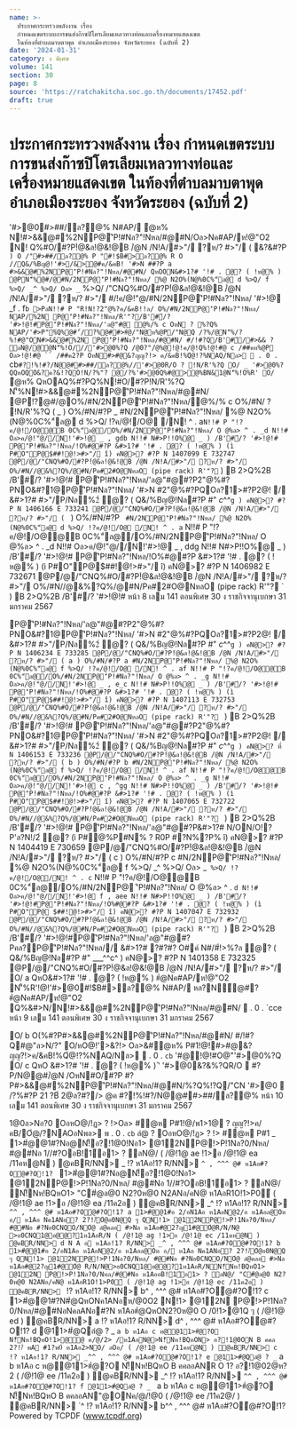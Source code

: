 ```yaml
---
name: >-
  ประกาศกระทรวงพลังงาน เรื่อง
  กำหนดเขตระบบการขนส่งก๊าซปิโตรเลียมเหลวทางท่อและเครื่องหมายแสดงเขต
  ในท้องที่ตำบลมาบตาพุด อำเภอเมืองระยอง จังหวัดระยอง (ฉบับที่ 2)
date: '2024-01-31'
category: ง พิเศษ
volume: 141
section: 30
page: 8
source: 'https://ratchakitcha.soc.go.th/documents/17452.pdf'
draft: true
---
```


# ประกาศกระทรวงพลังงาน เรื่อง กำหนดเขตระบบการขนส่งก๊าซปิโตรเลียมเหลวทางท่อและเครื่องหมายแสดงเขต ในท้องที่ตำบลมาบตาพุด อำเภอเมืองระยอง จังหวัดระยอง (ฉบับที่ 2)

'#>@0#>##/ล?@% N#AP/ ํ@ห% N!#>&&@#%2NP@'ิP!#Nล?"!Nหล/#@#N/Oล>Nค#AP/ห!@"O2 N! Q%#O/#?P!ํ@&ล!@&!@B /ํ@N /N!A/#>"/ ?ห/? #>"/ ( &?&#?P ` ) O /"#>##/ล?@% P "#!$B#>ล?@% R O //Q&/%Bญ@!'#>/&>@#ค/&คB! '#>N ##?P a #>&&@#%2NP@'ิP!#Nล?"!Nหล/#@#N/ QหOON&#>1?# '!# . ํ@? ( !ห@% ) @PN'็%@#/@#N/2NP@'ิP!#Nล?"!Nหล/ %@ N2O%(N@%0C%"์ล@ d %>Q/ f %>Q/ _^ %>Q/ Oล> _` %>Q/ /"CNQ%#O/#?P!ํ@&ล!@&!@B /ํ@N /N!A/#>"/ ?ห/? #>"/ #/!ค/@!"@/#N/2NP@'ิP!#Nล?"!Nหล/ '#>!@ _f . f`b >PลN!!# P "R!N!?2"@%?ค/&คB!!ล/ O%/#N/2NP@'ิP!#Nล?"!Nหล/ NAP/%2N P@'ิP!#Nล?"!Nหล/R'"?/B'#์/? '#>!@!#P@'ิP!#Nล?"!Nหล/'ล@"#@ ํ@%/% c OหN ? %?Q% NAP/'#>P"%์Q%@#'้/?%@##>#ํ@/"N@ห%@P/"N@Q /?%/@N'็%/?%!#@"ON#>&&@#%2N P@'ิP!#Nล?"!Nหล/#@#N/ #/!#?Q/B'#์/#>&& ? ลN@/@ํ@N'็%!O///'#>@0%?Q /@0?"/ํ@%@!@!ค/@!Q%!@!#@ c /##คห%@P Oล>!@!#@ `` /##ค2?P OหN#>#@&?ญญ?!> ค/&คB!%Qํ@!?%NAQ/Nล>  . 0 . `cb` #?!%!#?/N@@##>##/ล?@%//'#>@0R/O ? !N/R'%?Q O/ _ '#>@0%?QQหOQO&?ค?&!?QO!N/?%"? @/?%'#>@0Q%#@>@%BN&1@N'็%!O%R' O/ ` ํ@ห% QหOAQ%#?PQ%N!#O/#?P!N/R'%?Q N'็%N!#>&&@#%2NP@'ิP!#Nล?"!Nหล/#@#N/ @P!?@#/@O%/#N/2NP@'ิP!#Nล?"!Nหล/ํ@%/% c O%/#N/ ? !N/R'%?Q ( _ ) O%/#N/#?P _ #N/2NP@'ิP!#Nล?"!Nหล/ %@ N2O%(N@%0C%"์ล@ d %>Q/ !?ค/@!/O@ /N! ^ . a` N!!# P "!?ค/@!/O@@B 0C%"์ล@/O%/#N/2NP@'ิP!#Nล?"!Nหล/ O @%ล> ^ . _d N!!# Oล>ค/@!"@//N!'#>!@ _ , gdb N!!# N#>P!!O%@ _ ) /B'#์/? '#>!@!# P@'ิP!#Nล?"!Nหล/!O%#@#?P &#>1?# '!# . ํ@? ( !ห@% ) (ì P#O"P@$##!@!>#>"/ î) คN@>? #?P N 1407099 E 732747 @P/@/"CNQ%#O/#?P!ํ@&ล!@&!@B /ํ@N /N!A/#>"/ ?ห/? #>"/ O%/#N//@&%?Q%/@#N/Pค#2#O@NหลO (pipe rack) R'"? ` ) B 2>Q%2B /B'#์/? '#>!@!# P@'ิP!#Nล?"!Nหล/'ล@"#@#?P2"@%#?PNO&#?1@P@'ิP!#Nล?"!Nหล/ '#>N #2"@%#?PQOล?1>#?P2@! / &#>1?# #>"/P/Nลิ%2์ ํ@? ( Q&/%Bญ@!Nล#?P #" _c_^^`g ) คN@>? #?P N 1406166 E 733241 @P/@/"CNQ%#O/#?P!ํ@&ล!@&!@B /ํ@N /N!A/#>"/ ?ห/? #>"/ ( ` ) O%/#N/#?P ` #N/2NP@'ิP!#Nล?"!Nหล/ %@ N2O%(N@%0C%"์ล@ d %>Q/ !?ค/@!/O@ /N! ^ . a` N!!# P "!?ค/@!/O@@B 0C%"์ล@/O%/#N/2NP@'ิP!#Nล?"!Nหล/ O @%ล> ^ . _d N!!# Oล>ค/@!"@//N!'#>!@ _ , ddg N!!# N#>P!!O%@ _ ) /B'#์/? '#>!@!# P@'ิP!#Nล?"!Nหล/!O%#@#?P &#>1?# '!# . ํ@? ( !ห@% ) (ì P#O"P@$##!@!>#>"/ î) คN@>? #?P N 1406982 E 732671 @P/@/"CNQ%#O/#?P!ํ@&ล!@&!@B /ํ@N /N!A/#>"/ ?ห/? #>"/ O%/#N//@&%?Q%/@#N/Pค#2#O@NหลO (pipe rack) R'"? ` ) B 2>Q%2B /B'#์/? '#>!@!# หน้า 8 เลม 141 ตอนพิเศษ 30 ง ราชกิจจานุเบกษา 31 มกราคม 2567

P@'ิP!#Nล?"!Nหล/'ล@"#@#?P2"@%#?PNO&#?1@P@'ิP!#Nล?"!Nหล/ '#>N #2"@%#?PQOล?1>#?P2@! / &#>1?# #>"/P/Nลิ%2์ ํ@? ( Q&/%Bญ@!Nล#?P #" _c_^^`g ) คN@>? #?P N 1406234 E 733285 @P/@/"CNQ%#O/#?P!ํ@&ล!@&!@B /ํ@N /N!A/#>"/ ?ห/? #>"/ ( a ) O%/#N/#?P a #N/2NP@'ิP!#Nล?"!Nหล/ %@ N2O%(N@%0C%"์ล@ f %>Q/ !?ค/@!/O@ /N! ^ . af N!!# P "!?ค/@!/O@@B 0C%"์ล@/O%/#N/2NP@'ิP!#Nล?"!Nหล/ O @%ล> ^ . _g N!!# Oล>ค/@!"@//N!'#>!@ _ , e_c N!!# N#>P!!O%@ _ ) /B'#์/? '#>!@!# P@'ิP!#Nล?"!Nหล/!O%#@#?P &#>1?# '!# . ํ@? ( !ห@% ) (ì P#O"P@$##!@!>#>"/ î) คN@>? #?P N 1407113 E 732753 @P/@/"CNQ%#O/#?P!ํ@&ล!@&!@B /ํ@N /N!A/#>"/ ?ห/? #>"/ O%/#N//@&%?Q%/@#N/Pค#2#O@NหลO (pipe rack) R'"? ` ) B 2>Q%2B /B'#์/? '#>!@!# P@'ิP!#Nล?"!Nหล/'ล@"#@#?P2"@%#?PNO&#?1@P@'ิP!#Nล?"!Nหล/ '#>N #2"@%#?PQOล?1>#?P2@! / &#>1?# #>"/P/Nลิ%2์ ํ@? ( Q&/%Bญ@!Nล#?P #" _c_^^`g ) คN@>? ที่ N 1406153 E 733236 @P/@/"CNQ%#O/#?P!ํ@&ล!@&!@B /ํ@N /N!A/#>"/ ?ห/? #>"/ ( b ) O%/#N/#?P b #N/2NP@'ิP!#Nล?"!Nหล/ %@ N2O%(N@%0C%"์ล@ f %>Q/ !?ค/@!/O@ /N! ^ . af N!!# P "!?ค/@!/O@@B 0C%"์ล@/O%/#N/2NP@'ิP!#Nล?"!Nหล/ O @%ล> ^ . _g N!!# Oล>ค/@!"@//N!'#>!@ c , ^gg N!!# N#>P!!O%@ _ ) /B'#์/? '#>!@!# P@'ิP!#Nล?"!Nหล/!O%#@#?P &#>1?# '!# . ํ@? ( !ห@% ) (ì P#O"P@$##!@!>#>"/ î) คN@>? #?P N 1407065 E 732722 @P/@/"CNQ%#O/#?P!ํ@&ล!@&!@B /ํ@N /N!A/#>"/ ?ห/? #>"/ O%/#N//@&%?Q%/@#N/Pค#2#O@NหลO (pipe rack) R'"? ` ) B 2>Q%2B /B'#์/? '#>!@!# P@'ิP!#Nล?"!Nหล/'ล@"#@#?P&#>1?# N/ON/O!? P'ล?N!/2์ ํ@? (ì P#@%P#N% ? R0P #?N%?P% î) คN@>? #?P N 1404419 E 730659 @P/@/"CNQ%#O/#?P!ํ@&ล!@&!@B /ํ@N /N!A/#>"/ ?ห/? #>"/ ( c ) O%/#N/#?P c #N/2NP@'ิP!#Nล?"!Nหล/ %@ N2O%(N@%0C%"์ล@ f %>Q/ _^ %>Q/ Oล> _` %>Q/ !?ค/@!/O@/N! ^ . c` N!!# P "!?ค/@!/O@@B 0C%"์ล@/O%/#N/2NP@ 'ิP!#Nล?"!Nหล/ O @%ล> ^ . `d N!!# Oล>ค/@!"@//N!'#>!@ f , aee N!!# N#>P!!O%@ _ ) /B'#์/? '#>!@!#P@'ิP!#Nล?"!Nหล/!O%#@#?P &#>1?# '!# . ํ@? ( !ห@% ) (ì P#O"P@ $##!@!>#>"/ î) คN@>? #?P N 1407047 E 732932 @P/@/"CNQ%#O/#?P!ํ@&ล!@&!@B /ํ@N /N!A/#>"/ ?ห/? #>"/ O%/#N//@&%?Q%/@#N/Pค#2#O@NหลO (pipe rack) R'"? ` ) B 2>Q%2B /B'#์/? '#>!@!#P@'ิP!#Nล?"!Nหล/'ล@"#@#?Pคล?P@'ิP!#Nล?"!Nหล// &#>1?# ?#?#? O#ค์ N#/#์!>%?ล ํ@? ( Q&/%Bญ@!Nล#?P #" ___^^c^ ) คN@>? #?P N 1401358 E 732325 @P/@/"CNQ%#O/#?P!ํ@&ล!@&!@B /ํ@N /N!A/#>"/ ?ห/? #>"/ O/ a QหO&#>1?# '!# . ํ@? ( !ห@% ) #ํ@Nค#AP/ห!@"O2 N'็%R'!@!'#>@0#!$B#>ล?@% N#AP/ หล?N์@#? #ํ@Nค#AP/ห!@"O2 Q%&#>N/N!#>&&@#%2NP@'ิP!#Nล?"!Nหล/#@#N/  . 0 . `cce หน้า 9 เลม 141 ตอนพิเศษ 30 ง ราชกิจจานุเบกษา 31 มกราคม 2567

O/ b O(%#?P#>&&@#%2NP@'ิP!#Nล?"!Nหล/#@#N/ #/!#?Q#@"ล>N/?" O/หO@!'>&?!> Oล>&#ํ@ห% P#1!@!#>#@&?ญญ?!>ค/&คB!%Qํ@!?%NAQ/Nล>  . 0 . `cb` '#@!@!#O@"'#>@0%?Q O/ c QหO &#>1?# '!# . ํ@? ( !ห@% ) 'ิ '#>@0&?&%?QR/O  #?P/N@@#/ํ@N /OหN#O/#?P #?P#>&&@#%2NP@'ิP!#Nล?"!Nหล/#@#N/%?Q%!?Q/"CN '#>@0  /?%#?P 21 $?%/@ค!  . 0 . `cd 6 ?#>?%$B์ 2@ล?#?/> @ค #?!%!#?/N@@##>##/ล?@% หน้า 10 เลม 141 ตอนพิเศษ 30 ง ราชกิจจานุเบกษา 31 มกราคม 2567

1@0ล>Nอ?0 OอหO@/!ฏ> ? !>Oล> #ํ@ห P#1!@/พ1>1@ ? ญญ?!>ค/ คB/Oํ@/?NAOอNพล> พ . 0 . `cb` ลํ@ ? OอหO@/!ฏ> ? !> #ํ@ห P#1 _ 1>#ํ@@1#?Nอ@N!็อ?!1@0!Nอ1> @12NP@!>P!1Nล?0/Nหล/ #@#Nอ 1//#?OอB!1์อ1> ? ลN@/ ( /@!1@ ae !1>อ /@!1@ ea /11คห@N ) ํ@คBR/NN> _ !? ห1Aอ!1? R/NN> `^ , ^^^ @# ห1Aอ#?Oํ@#?O!1? ` 1>#ํ@@1#?Nอ@N!็อ?!1@0!Nอ1> @12NP@!>P!1Nล?0/Nหล/ #@#Nอ 1//#?OอB!1์อ1> ? ลN@/ N!็Nห!BQหO1> "C#ํ@ล@0 N2?0ห@0 N2ANอ/คN@ ห1AอR1O!1>P0์ ( /@!1@ ae !1>อ /@!1@ ea /11ค2อ ) ํ@คBR/NN> _^ !? ห1Aอ!1? R/NN> `^^ , ^^^ @# ห1Aอ#?Oํ@#?O!1? a 1>#ํ@@1#อ 2/อN1Aอ ห1AอN@2/อ ห1Aอล@Oห อ/ ห1Aอ Nค1ANอ? 2?!/์Oํ@อ0N@Q ๆ QN!1> @12NP@!>P!1Nล?0/Nหล/ #@#Nอ #?Nอ0CNQO/NOํ@ ลํ@คลอ #>Nล ห1Aอ#@2?ญ1#@Oํ@R/N/N@ >อ0CNQ1@อ@@?1ห1AอR/N ( /@!1@ ag !1>อ /@!1@ ec /11คห@N ) ํ@คBR/NN> d N A อ ห1Aอ!1? R/NN> _^ , ^^^ @# ห1Aอ#?Oํ@#?O!1? b 1>#ํ@@1#อ 2/อN1Aอ ห1AอN@2/อ ห1Aอล@Oห อ/ ห1Aอ Nค1ANอ? 2?!/์Oํ@อ0N@Q ๆ QN!1> @12NP@!>P!1Nล?0/Nหล/ #@#Nอ #?Nอ0CNQO/NOํ@ ลํ@คลอ #>Nล ห1Aอ#@2?ญ1#@Oํ@ R/N/N@>อ0CNQ1@อ@@?1ห1AอR/NN!็Nห!BQหO1> @12N P@!>P!1Nล?0/Nหล/#@#Nอ ห1AออB!1์อ1> ? ลN@/ "C#ํ@ล@0 N2?0ห@0 N2ANอ/คN@ ห1AอR1O!1>P0์ ( /@!1@ ag !1>อ /@!1@ ec /11ค2อ ) ํ@คBR/NN> ` !? ห1Aอ!1? R/NN> b^ , ^^^ @# ห1Aอ#?Oํ@#?O!1? c 1>#ํ@@1#?N#ํ@QหONค1ANอห/@0O2 N!1> @12N P@!>P!1Nล?0/Nหล/#@#NอNคลANอ#?N ห1Aอ#ํ@QหON2?0ห@0 O /0!1>@1Q ๆ ( /@!1@ ed ) ํ@คBR/NN> a !? ห1Aอ!1? R/NN> d^ , ^^^ @# ห1Aอ#?Oํ@#?O!1? d @11>#ํ@Qลํ@ ? _ ` a b ห1Aอ c ห@@11>#ํ@?O N!็Nห!BQหO!1>@@ ค/@/2> /ห1AอN@>N!็Nห!BQหON> อ?!1@0ON B คคล 2?!/์ พA #1?พ0์ ห1Aอ2>NO/ ลOอ/ ( /@!1@ ee /11คห@N ) ํ@คBR/NN> c !? ห1Aอ!1? R/NN> _^^ , ^^^ @# ห1Aอ#?Oํ@#?O!1? e @11>#ํ@Qลํ@ ? _ ` a b ห1Aอ c ห@@11>#ํ@?O N!็Nห!BQหO B คคลอANR O 1? อ?!1@02@ห?2 ( /@!1@ ee /11ค2อ ) ํ@คBR/NN> _^ !? ห1Aอ!1? R/NN> `^^ , ^^^ @# ห1Aอ#?Oํ@#?O!1? f @11>#ํ@Qลํ@ ? _ ` a b ห1Aอ c ห@@11>#ํ@?O N!็Nห!BQหO B คคลอAN"@ONค/@/!@0 ( /@!1@ ee /11ค2@/ ) ํ@คBR/NN> `^ !? ห1Aอ!1? R/NN> b^^ , ^^^ @# ห1Aอ#?Oํ@#?O!1? Powered by TCPDF (www.tcpdf.org)

